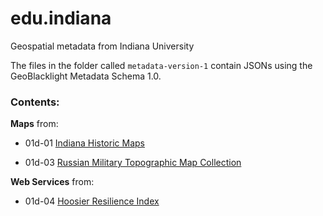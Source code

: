 # edu.indiana
Geospatial metadata from Indiana University

The files in the folder called `metadata-version-1` contain JSONs using the GeoBlacklight Metadata Schema 1.0.

### Contents:


**Maps** from:

* 01d-01 [Indiana Historic Maps](https://webapp1.dlib.indiana.edu/images/splash.htm?scope=images/VAC3073)

* 01d-03 [Russian Military Topographic Map Collection](https://webapp1.dlib.indiana.edu/images/splash.htm?scope=images/VAC9619)


**Web Services** from:

* 01d-04 [Hoosier Resilience Index](https://hri.eri.iu.edu/index.html)